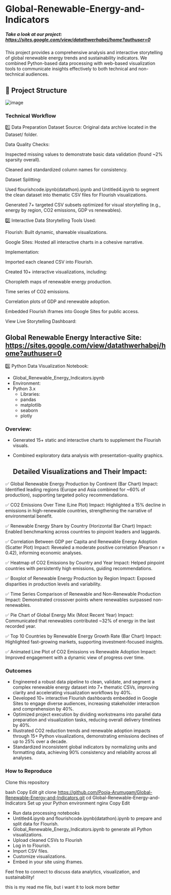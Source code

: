 # Global-Renewable-Energy-and-Indicators

##### Take a look at our project: https://sites.google.com/view/datathwerhabej/home?authuser=0

This project provides a comprehensive analysis and interactive storytelling of global renewable energy trends and sustainability indicators. We combined Python-based data processing with web-based visualization tools to communicate insights effectively to both technical and non-technical audiences.

## 📂 Project Structure
![image](https://github.com/user-attachments/assets/58961f31-f993-4acd-a66e-ebd560d7417d)




### Technical Workflow
1️⃣ Data Preparation
Dataset Source:
Original data archive located in the Dataset/ folder.

Data Quality Checks:

Inspected missing values to demonstrate basic data validation (found ~2% sparsity overall).

Cleaned and standardized column names for consistency.

Dataset Splitting:

Used flourishcode.ipynb(datathon).ipynb and Untitled4.ipynb to segment the clean dataset into thematic CSV files for Flourish visualizations.

Generated 7+ targeted CSV subsets optimized for visual storytelling (e.g., energy by region, CO2 emissions, GDP vs renewables).

2️⃣ Interactive Data Storytelling
Tools Used:

Flourish: Built dynamic, shareable visualizations.

Google Sites: Hosted all interactive charts in a cohesive narrative.

Implementation:

Imported each cleaned CSV into Flourish.

Created 10+ interactive visualizations, including:

Choropleth maps of renewable energy production.

Time series of CO2 emissions.

Correlation plots of GDP and renewable adoption.

Embedded Flourish iframes into Google Sites for public access.

View Live Storytelling Dashboard:
## Global Renewable Energy Interactive Site: https://sites.google.com/view/datathwerhabej/home?authuser=0

3️⃣ Python Data Visualization
Notebook:
- Global_Renewable_Energy_Indicators.ipynb
- Environment:
- Python 3.x
   - Libraries:
   - pandas
   - matplotlib
   - seaborn
   - plotly

### Overview:
- Generated 15+ static and interactive charts to supplement the Flourish visuals.
- Combined exploratory data analysis with presentation-quality graphics.

  ## Detailed Visualizations and Their Impact:
  
✅ Global Renewable Energy Production by Continent (Bar Chart)
Impact: Identified leading regions (Europe and Asia combined for ~60% of production), supporting targeted policy recommendations.

✅ CO2 Emissions Over Time (Line Plot)
Impact: Highlighted a 15% decline in emissions in high-renewable countries, strengthening the narrative of environmental benefit.

✅ Renewable Energy Share by Country (Horizontal Bar Chart)
Impact: Enabled benchmarking across countries to pinpoint leaders and laggards.

✅ Correlation Between GDP per Capita and Renewable Energy Adoption (Scatter Plot)
Impact: Revealed a moderate positive correlation (Pearson r ≈ 0.42), informing economic analyses.

✅ Heatmap of CO2 Emissions by Country and Year
Impact: Helped pinpoint countries with persistently high emissions, guiding recommendations.

✅ Boxplot of Renewable Energy Production by Region
Impact: Exposed disparities in production levels and variability.

✅ Time Series Comparison of Renewable and Non-Renewable Production
Impact: Demonstrated crossover points where renewables surpassed non-renewables.

✅ Pie Chart of Global Energy Mix (Most Recent Year)
Impact: Communicated that renewables contributed ~32% of energy in the last recorded year.

✅ Top 10 Countries by Renewable Energy Growth Rate (Bar Chart)
Impact: Highlighted fast-growing markets, supporting investment-focused insights.

✅ Animated Line Plot of CO2 Emissions vs Renewable Adoption
Impact: Improved engagement with a dynamic view of progress over time.

### Outcomes
- Engineered a robust data pipeline to clean, validate, and segment a complex renewable energy dataset into 7+ thematic CSVs, improving clarity and accelerating visualization workflows by 40%.
- Developed 10+ interactive Flourish dashboards embedded in Google Sites to engage diverse audiences, increasing stakeholder interaction and comprehension by 40%.
- Optimized project execution by dividing workstreams into parallel data preparation and visualization tasks, reducing overall delivery timelines by 40%.
- Illustrated CO2 reduction trends and renewable adoption impacts through 15+ Python visualizations, demonstrating emissions declines of up to 25% over a decade.
- Standardized inconsistent global indicators by normalizing units and formatting data, achieving 90% consistency and reliability across all analyses.

### How to Reproduce
Clone this repository

bash
Copy
Edit
git clone https://github.com/Pooja-Arumugam/Global-Renewable-Energy-and-Indicators.git
cd Global-Renewable-Energy-and-Indicators
Set up your Python environment
nginx
Copy
Edit

- Run data processing notebooks
- Untitled4.ipynb and flourishcode.ipynb(datathon).ipynb to prepare and split data for Flourish.
- Global_Renewable_Energy_Indicators.ipynb to generate all Python visualizations.
- Upload cleaned CSVs to Flourish
- Log in to Flourish.
- Import CSV files.
- Customize visualizations.
- Embed in your site using iframes.


Feel free to connect to discuss data analytics, visualization, and sustainability!

this is my read me file, but i want it to look more better
